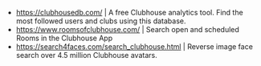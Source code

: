 - https://clubhousedb.com/ | A free Clubhouse analytics tool. Find the most followed users and clubs using this database.
- https://www.roomsofclubhouse.com/ | Search open and scheduled Rooms in the Clubhouse App
- https://search4faces.com/search_clubhouse.html | Reverse image face search over 4.5 million Clubhouse avatars.
